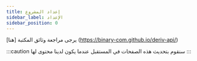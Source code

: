 ```yaml
---
title: إعداد المشروع
sidebar_label: الإعداد
sidebar_position: 0
---
```


يرجى مراجعة وثائق المكتبة [هنا] (https://binary-com.github.io/deriv-api/)

:::caution
سنقوم بتحديث هذه الصفحات في المستقبل عندما يكون لدينا محتوى لها
:::
